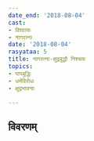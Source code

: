 ```yaml
---
date_end: '2018-08-04'
cast:
- विश्वासः
- नागरत्ना
date: '2018-08-04'
rasyataa: 5
title: नागरत्ना-क्षुद्रबुद्धौ निश्चयः
topics:
- पापबुद्धिः
- धर्मविरोधः
- क्षुद्रभावनाः

---
```


## विवरणम्

